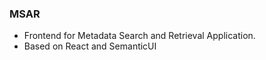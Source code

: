 ### MSAR

- Frontend for Metadata Search and Retrieval Application.
- Based on React and SemanticUI
